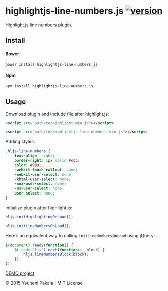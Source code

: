 # highlightjs-line-numbers.js [![version](http://img.shields.io/badge/release-v1.0.2-brightgreen.svg?style=flat)](https://github.com/wcoder/highlightjs-line-numbers.js/archive/master.zip)

Highlight.js line numbers plugin.

## Install

#### Bower
```
bower install highlightjs-line-numbers.js
```

#### Npm
```
npm install highlightjs-line-numbers.js
```

## Usage

Download plugin and include file after highlight.js:
```html
<script src="path/to/highlight.min.js"></script>

<script src="path/to/highlightjs-line-numbers.min.js"></script>
```

Adding styles:
```css
.hljs-line-numbers {
	text-align: right;
	border-right: 1px solid #ccc;
	color: #999;
	-webkit-touch-callout: none;
	-webkit-user-select: none;
	-khtml-user-select: none;
	-moz-user-select: none;
	-ms-user-select: none;
	user-select: none;
}
```

Initialize plugin after highlight.js:
```js
hljs.initHighlightingOnLoad();

hljs.initLineNumbersOnLoad();
```

Here’s an equivalent way to calling `initLineNumbersOnLoad` using jQuery:
```js
$(document).ready(function() {
	$('code.hljs').each(function(i, block) {
		hljs.lineNumbersBlock(block);
	});
});
```

[DEMO project](https://github.com/wcoder/highlightjs-line-numbers-demo)

&copy; 2015 Yauheni Pakala | MIT License
